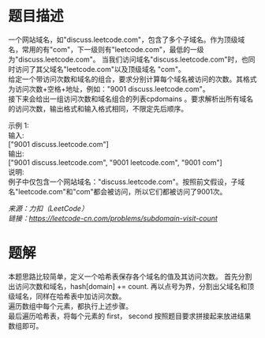 # 题目描述
一个网站域名，如"discuss.leetcode.com"，包含了多个子域名。作为顶级域名，常用的有"com"，下一级则有"leetcode.com"，最低的一级为"discuss.leetcode.com"。
当我们访问域名"discuss.leetcode.com"时，也同时访问了其父域名"leetcode.com"以及顶级域名 "com"。  
给定一个带访问次数和域名的组合，要求分别计算每个域名被访问的次数。其格式为访问次数+空格+地址，例如："9001 discuss.leetcode.com"。  
接下来会给出一组访问次数和域名组合的列表cpdomains 。要求解析出所有域名的访问次数，输出格式和输入格式相同，不限定先后顺序。  

示例 1:  
输入:   
["9001 discuss.leetcode.com"]  
输出:   
["9001 discuss.leetcode.com", "9001 leetcode.com", "9001 com"]  
说明:   
例子中仅包含一个网站域名："discuss.leetcode.com"。按照前文假设，子域名"leetcode.com"和"com"都会被访问，所以它们都被访问了9001次。  

*来源：力扣（LeetCode）  
链接：https://leetcode-cn.com/problems/subdomain-visit-count*  


# 题解
本题思路比较简单，定义一个哈希表保存各个域名的值及其访问次数。
首先分割出访问次数和域名，hash[domain] += count.
再以点号为界，分割出父域名和顶级域名，同样在哈希表中加访问次数。  
遍历数组中每个元素，都执行上述步骤。  
最后遍历哈希表，将每个元素的 first， second 按照题目要求拼接起来放进结果数组即可。

